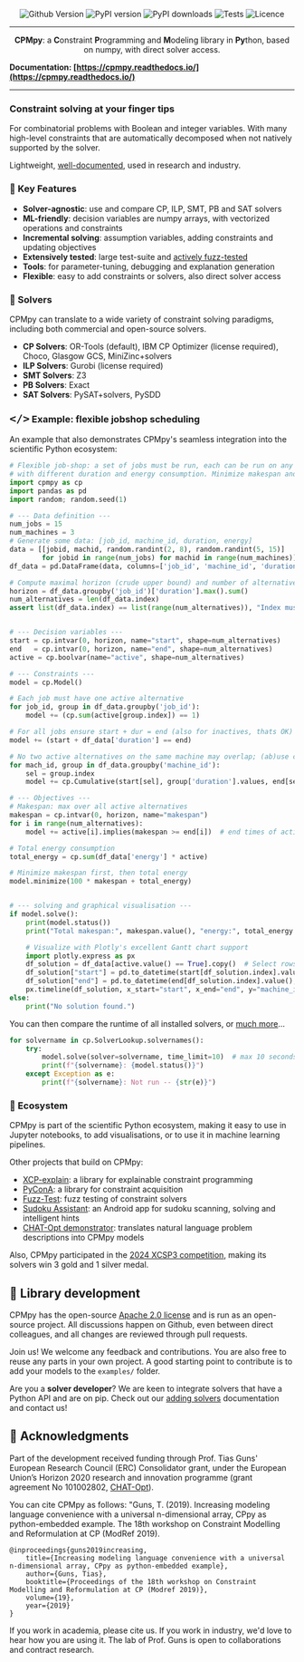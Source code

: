 <div align="center">

![Github Version](https://img.shields.io/github/v/release/CPMpy/cpmpy?label=Github%20Release&logo=github)
![PyPI version](https://img.shields.io/pypi/v/cpmpy?color=blue&label=Pypi%20version&logo=pypi&logoColor=white)
![PyPI downloads](https://img.shields.io/pypi/dm/cpmpy?label=Pypi%20Downloads&logo=pypi&logoColor=white)
![Tests](https://github.com/CPMpy/cpmpy/actions/workflows/python-test.yml/badge.svg)
![Licence](https://img.shields.io/github/license/CPMpy/cpmpy?label=Licence)
</div>

---

<p align="center">
    <b>CPMpy</b>: a <b>C</b>onstraint <b>P</b>rogramming and <b>M</b>odeling library in <b>Py</b>thon, based on numpy, with direct solver access.
</p>


**Documentation: [https://cpmpy.readthedocs.io/](https://cpmpy.readthedocs.io/)**

---

### Constraint solving at your finger tips

For combinatorial problems with Boolean and integer variables. With many high-level constraints that are automatically decomposed when not natively supported by the solver.

Lightweight, [well-documented](https://cpmpy.readthedocs.io/), used in research and industry. 

### 🔑 Key Features

* **Solver-agnostic**: use and compare CP, ILP, SMT, PB and SAT solvers
* **ML-friendly**: decision variables are numpy arrays, with vectorized operations and constraints
* **Incremental solving**: assumption variables, adding constraints and updating objectives
* **Extensively tested**: large test-suite and [actively fuzz-tested](https://github.com/CPMpy/fuzz-test)
* **Tools**: for parameter-tuning, debugging and explanation generation
* **Flexible**: easy to add constraints or solvers, also direct solver access

### 🔩 Solvers

CPMpy can translate to a wide variety of constraint solving paradigms, including both commercial and open-source solvers.

* **CP Solvers**: OR-Tools (default), IBM CP Optimizer (license required), Choco, Glasgow GCS, MiniZinc+solvers
* **ILP Solvers**: Gurobi (license required)
* **SMT Solvers**: Z3
* **PB Solvers**: Exact
* **SAT Solvers**: PySAT+solvers, PySDD

### <span style="font-family: monospace; font-size: 1.2em;">&lt;/&gt;</span> Example: flexible jobshop scheduling

An example that also demonstrates CPMpy's seamless integration into the scientific Python ecosystem:

```python
# Flexible job-shop: a set of jobs must be run, each can be run on any of the machines,
# with different duration and energy consumption. Minimize makespan and total energy consumption
import cpmpy as cp
import pandas as pd
import random; random.seed(1)

# --- Data definition ---
num_jobs = 15
num_machines = 3
# Generate some data: [job_id, machine_id, duration, energy]
data = [[jobid, machid, random.randint(2, 8), random.randint(5, 15)]
        for jobid in range(num_jobs) for machid in range(num_machines)]
df_data = pd.DataFrame(data, columns=['job_id', 'machine_id', 'duration', 'energy'])

# Compute maximal horizon (crude upper bound) and number of alternatives
horizon = df_data.groupby('job_id')['duration'].max().sum()
num_alternatives = len(df_data.index)
assert list(df_data.index) == list(range(num_alternatives)), "Index must be default integer (0,1,..)"


# --- Decision variables ---
start = cp.intvar(0, horizon, name="start", shape=num_alternatives)
end   = cp.intvar(0, horizon, name="end", shape=num_alternatives)
active = cp.boolvar(name="active", shape=num_alternatives)

# --- Constraints ---
model = cp.Model()

# Each job must have one active alternative
for job_id, group in df_data.groupby('job_id'):
    model += (cp.sum(active[group.index]) == 1)

# For all jobs ensure start + dur = end (also for inactives, thats OK)
model += (start + df_data['duration'] == end)

# No two active alternatives on the same machine may overlap; (ab)use cumulative with 'active' as demand.
for mach_id, group in df_data.groupby('machine_id'):
    sel = group.index
    model += cp.Cumulative(start[sel], group['duration'].values, end[sel], active[sel], capacity=1)

# --- Objectives ---
# Makespan: max over all active alternatives
makespan = cp.intvar(0, horizon, name="makespan")
for i in range(num_alternatives):
    model += active[i].implies(makespan >= end[i])  # end times of actives determines makespan

# Total energy consumption
total_energy = cp.sum(df_data['energy'] * active)

# Minimize makespan first, then total energy
model.minimize(100 * makespan + total_energy)


# --- solving and graphical visualisation ---
if model.solve():
    print(model.status())
    print("Total makespan:", makespan.value(), "energy:", total_energy.value())

    # Visualize with Plotly's excellent Gantt chart support
    import plotly.express as px
    df_solution = df_data[active.value() == True].copy()  # Select rows where active is True
    df_solution["start"] = pd.to_datetime(start[df_solution.index].value(), unit="m")
    df_solution["end"] = pd.to_datetime(end[df_solution.index].value(), unit="m")
    px.timeline(df_solution, x_start="start", x_end="end", y="machine_id", color="job_id", text="energy").show()
else:
    print("No solution found.")
```

You can then compare the runtime of all installed solvers, or [much more](https://cpmpy.readthedocs.io/)...
```python
for solvername in cp.SolverLookup.solvernames():
    try:
        model.solve(solver=solvername, time_limit=10)  # max 10 seconds
        print(f"{solvername}: {model.status()}")
    except Exception as e:
        print(f"{solvername}: Not run -- {str(e)}")
```

### 🌳 Ecosystem

CPMpy is part of the scientific Python ecosystem, making it easy to use in Jupyter notebooks, to add visualisations, or to use it in machine learning pipelines.

Other projects that build on CPMpy:
* [XCP-explain](https://github.com/CPMpy/XCP-explain): a library for explainable constraint programming
* [PyConA](https://github.com/CPMpy/pyconA): a library for constraint acquisition
* [Fuzz-Test](https://github.com/CPMpy/fuzz-test): fuzz testing of constraint solvers
* [Sudoku Assistant](https://sudoku-assistant.cs.kuleuven.be): an Android app for sudoku scanning, solving and intelligent hints
* [CHAT-Opt demonstrator](https://chatopt.cs.kuleuven.be): translates natural language problem descriptions into CPMpy models

Also, CPMpy participated in the [2024 XCSP3 competition](https://www.xcsp.org/competitions/), making its solvers win 3 gold and 1 silver medal.


## 🔧 Library development

CPMpy has the open-source [Apache 2.0 license]( https://github.com/cpmpy/cpmpy/blob/master/LICENSE) and is run as an open-source project. All discussions happen on Github, even between direct colleagues, and all changes are reviewed through pull requests. 

Join us! We welcome any feedback and contributions. You are also free to reuse any parts in your own project. A good starting point to contribute is to add your models to the `examples/` folder.

Are you a **solver developer**? We are keen to integrate solvers that have a Python API and are on pip. Check out our [adding solvers](https://cpmpy.readthedocs.io/en/latest/adding_solver.html) documentation and contact us!


## 🙏 Acknowledgments

Part of the development received funding through Prof. Tias Guns' European Research Council (ERC) Consolidator grant, under the European Union’s Horizon 2020 research and innovation programme (grant agreement No 101002802, [CHAT-Opt](https://people.cs.kuleuven.be/~tias.guns/chat-opt.html)).

You can cite CPMpy as follows: "Guns, T. (2019). Increasing modeling language convenience with a universal n-dimensional array, CPpy as python-embedded example. The 18th workshop on Constraint Modelling and Reformulation at CP (ModRef 2019).

```
@inproceedings{guns2019increasing,
    title={Increasing modeling language convenience with a universal n-dimensional array, CPpy as python-embedded example},
    author={Guns, Tias},
    booktitle={Proceedings of the 18th workshop on Constraint Modelling and Reformulation at CP (Modref 2019)},
    volume={19},
    year={2019}
}
```

If you work in academia, please cite us. If you work in industry, we'd love to hear how you are using it. The lab of Prof. Guns is open to collaborations and contract research.
